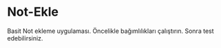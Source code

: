 # Not-Ekle
Basit Not ekleme uygulaması.
Öncelikle bağımlılıkları çalıştırın.
Sonra test edebilirsiniz.

